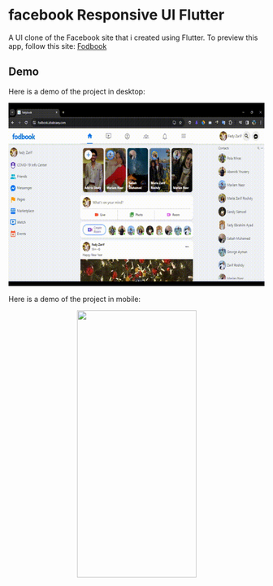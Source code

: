 # facebook Responsive UI Flutter

A UI clone of the Facebook site that i created using Flutter.
To preview this app, follow this site: [Fodbook](https://fodbook-demon-fady-zarif-com.preview-domain.com/)

## Demo

Here is a demo of the project in desktop:

<p align="center">
  <img width="640" height="360" src="assets/fodbook_web.gif">
 
</p>

Here is a demo of the project in mobile: 

<p align="center">
  <img width="235" height="525" src="assets/fodbook_mobile.gif">
</p>



